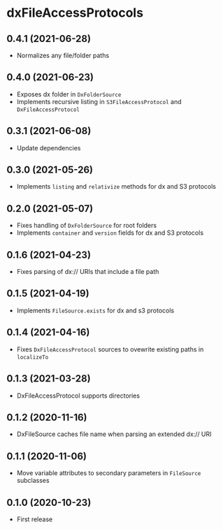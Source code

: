# dxFileAccessProtocols

## 0.4.1 (2021-06-28)

* Normalizes any file/folder paths

## 0.4.0 (2021-06-23)

* Exposes dx folder in `DxFolderSource`
* Implements recursive listing in `S3FileAccessProtocol` and `DxFileAccessProtocol`

## 0.3.1 (2021-06-08)

* Update dependencies

## 0.3.0 (2021-05-26)

* Implements `listing` and `relativize` methods for dx and S3 protocols

## 0.2.0 (2021-05-07)

* Fixes handling of `DxFolderSource` for root folders
* Implements `container` and `version` fields for dx and S3 protocols

## 0.1.6 (2021-04-23)

* Fixes parsing of dx:// URIs that include a file path

## 0.1.5 (2021-04-19)

* Implements `FileSource.exists` for dx and s3 protocols

## 0.1.4 (2021-04-16)

* Fixes `DxFileAccessProtocol` sources to ovewrite existing paths in `localizeTo`

## 0.1.3 (2021-03-28)

* DxFileAccessProtocol supports directories

## 0.1.2 (2020-11-16)

* DxFileSource caches file name when parsing an extended dx:// URI

## 0.1.1 (2020-11-06)

* Move variable attributes to secondary parameters in `FileSource` subclasses

## 0.1.0 (2020-10-23)

* First release